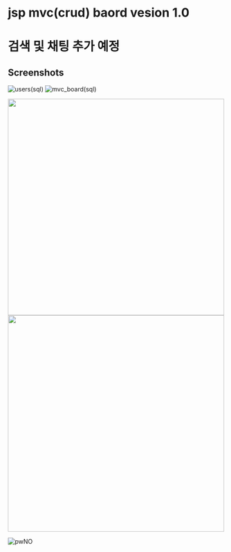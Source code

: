 # jsp mvc(crud) baord vesion 1.0
# 검색 및 채팅 추가 예정

Screenshots
-----------
![users(sql)](https://user-images.githubusercontent.com/51360760/59986136-48006600-9670-11e9-85fc-5b932149aeb5.png)
![mvc_board(sql)](https://user-images.githubusercontent.com/51360760/59986139-49ca2980-9670-11e9-8922-049faad257db.png)


<div>
<img width="500" src="https://user-images.githubusercontent.com/51360760/59986573-636c7080-9672-11e9-9508-fea24412059c.png">
<img width="500" src="https://user-images.githubusercontent.com/51360760/59986580-65363400-9672-11e9-89fb-6d3a91995600.png">
</div>

![pwNO](https://user-images.githubusercontent.com/51360760/59986588-6bc4ab80-9672-11e9-8d04-98dcb1200384.png)
